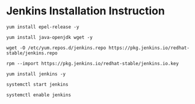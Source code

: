 # Jenkins Installation Instruction

`yum install epel-release -y`

`yum install java-openjdk wget -y`

`wget -O /etc/yum.repos.d/jenkins.repo https://pkg.jenkins.io/redhat-stable/jenkins.repo`

`rpm --import https://pkg.jenkins.io/redhat-stable/jenkins.io.key`

`yum install jenkins -y`

`systemctl start jenkins`

`systemctl enable jenkins`

